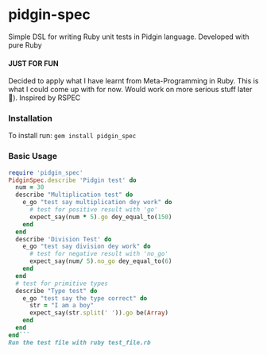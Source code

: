 # pidgin-spec
Simple DSL for writing Ruby unit tests in Pidgin language. Developed with pure Ruby

#### JUST FOR FUN
Decided to apply what I have learnt from Meta-Programming in Ruby. This is what I could come up with for now. Would work on more serious stuff later 🤪). Inspired by RSPEC

### Installation
To install run:
```gem install pidgin_spec```

### Basic Usage
```ruby
require 'pidgin_spec'
PidginSpec.describe 'Pidgin test' do
  num = 30
  describe "Multiplication test" do
    e_go "test say multiplication dey work" do
      # test for positive result with 'go'
      expect_say(num * 5).go dey_equal_to(150)
    end
  end
  describe 'Division Test' do
    e_go "test say division dey work" do
      # test for negative result with 'no_go'
      expect_say(num/ 5).no_go dey_equal_to(6)
    end
  end
  # test for primitive types
  describe "Type test" do
    e_go "test say the type correct" do
      str = "I am a boy"
      expect_say(str.split(' ')).go be(Array)
    end
  end
end```
Run the test file with ruby test_file.rb
